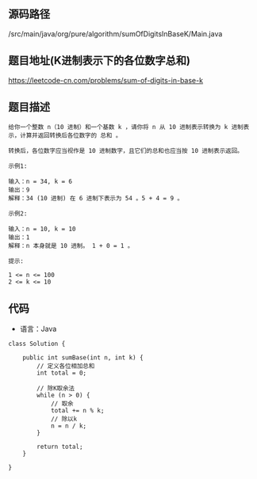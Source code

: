## 源码路径

/src/main/java/org/pure/algorithm/sumOfDigitsInBaseK/Main.java

## 题目地址(K进制表示下的各位数字总和)

https://leetcode-cn.com/problems/sum-of-digits-in-base-k

## 题目描述

```
给你一个整数 n（10 进制）和一个基数 k ，请你将 n 从 10 进制表示转换为 k 进制表示，计算并返回转换后各位数字的 总和 。

转换后，各位数字应当视作是 10 进制数字，且它们的总和也应当按 10 进制表示返回。

示例1:

输入：n = 34, k = 6
输出：9
解释：34 (10 进制) 在 6 进制下表示为 54 。5 + 4 = 9 。

示例2:

输入：n = 10, k = 10
输出：1
解释：n 本身就是 10 进制。 1 + 0 = 1 。

提示:

1 <= n <= 100
2 <= k <= 10
```

## 代码

- 语言：Java

```
class Solution {

    public int sumBase(int n, int k) {
        // 定义各位相加总和
        int total = 0;

        // 除K取余法
        while (n > 0) {
            // 取余
            total += n % k;
            // 除以k
            n = n / k;
        }

        return total;
    }

}
```